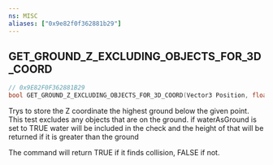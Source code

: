 ```yaml
---
ns: MISC
aliases: ["0x9e82f0f362881b29"]
---
```

## GET_GROUND_Z_EXCLUDING_OBJECTS_FOR_3D_COORD

```c
// 0x9E82F0F362881B29
bool GET_GROUND_Z_EXCLUDING_OBJECTS_FOR_3D_COORD(Vector3 Position, float ReturnZ, bool waterAsGround, bool ignoreDistToWaterLevelCheck);
```

Trys to store the Z coordinate the highest ground below the given point. This test excludes any objects that are on the ground. if waterAsGround is set to TRUE water will be included in the check and the height of that will be returned if it is greater than the ground

The command will return TRUE if it finds collision, FALSE if not.

